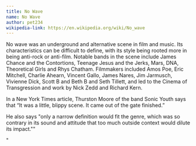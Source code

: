 ```yaml
---
title: No Wave
name: No Wave
author: pet234
wikipedia-link: https://en.wikipedia.org/wiki/No_wave
---
```


No wave was an underground and alternative scene in film and music. Its characteristics can be difficult to define, with its style being rooted more in being anti-rock or anti-film. Notable bands in the scene include James Chance and the Contortions, Teenage Jesus and the Jerks, Mars, DNA, Theoretical Girls and Rhys Chatham. Filmmakers included Amos Poe, Eric Mitchell, Charlie Ahearn, Vincent Gallo, James Nares, Jim Jarmusch, Vivienne Dick, Scott B and Beth B and Seth Tillett, and led to the Cinema of Transgression and work by Nick Zedd and Richard Kern.

In a New York Times article, Thurston Moore of the band Sonic Youth says that “It was a little, blippy scene. It came out of the gate finished.”

He also says  "only a narrow definition would fit the genre, which was so contrary in its sound and attitude that too much outside context would dilute its impact.""

"

